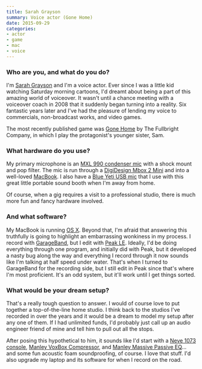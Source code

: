 ```yaml
---
title: Sarah Grayson
summary: Voice actor (Gone Home)
date: 2015-09-29
categories:
- actor
- game
- mac
- voice
---
```


### Who are you, and what do you do?

I'm [Sarah Grayson](http://sarahgrayson.com/ "Sarah's website.") and I'm a voice actor. Ever since I was a little kid watching Saturday morning cartoons, I'd dreamt about being a part of this amazing world of voiceover. It wasn't until a chance meeting with a voiceover coach in 2008 that it suddenly began turning into a reality. Six fantastic years later and I've had the pleasure of lending my voice to commercials, non-broadcast works, and video games.

The most recently published game was [Gone Home][gone-home] by The Fullbright Company, in which I play the protagonist's younger sister, Sam.

### What hardware do you use?

My primary microphone is an [MXL 990 condenser mic][mxl-990] with a shock mount and pop filter. The mic is run through a [DigiDesign Mbox 2 Mini][mbox-2-mini] and into a well-loved [MacBook][]. I also have a [Blue Yeti USB mic][yeti] that I use with this great little portable sound booth when I'm away from home.

Of course, when a gig requires a visit to a professional studio, there is much more fun and fancy hardware involved.

### And what software?

My MacBook is running [OS X][macos]. Beyond that, I'm afraid that answering this truthfully is going to highlight an embarrassing wonkiness in my process. I record with [GarageBand][], but I edit with [Peak LE][peak-le]. Ideally, I'd be doing everything through one program, and initially did with Peak, but it developed a nasty bug along the way and everything I record through it now sounds like I'm talking at half speed under water. That's when I turned to GarageBand for the recording side, but I still edit in Peak since that's where I'm most proficient. It's an odd system, but it'll work until I get things sorted.

### What would be your dream setup?

That's a really tough question to answer. I would of course love to put together a top-of-the-line home studio. I think back to the studios I've recorded in over the years and it would be a dream to model my setup after any one of them. If I had unlimited funds, I'd probably just call up an audio engineer friend of mine and tell him to pull out all the stops.

After posing this hypothetical to him, it sounds like I'd start with a [Neve 1073 console][1073-console-module], [Manley VoxBox Compressor][voxbox], and [Manley Massive Passive EQ][massive-passive]... and some fun acoustic foam soundproofing, of course. I love that stuff. I'd also upgrade my laptop and its software for when I record on the road.

[1073-console-module]: https://en.wikipedia.org/wiki/Neve_Electronics#Neve_1073_Console_Module "A preamp."
[garageband]: https://www.apple.com/mac/garageband/ "An audio recording and editing tool for the Mac."
[gone-home]: https://gonehome.game/ "A story exploration video game."
[macbook]: https://en.wikipedia.org/wiki/MacBook "A laptop."
[macos]: https://en.wikipedia.org/wiki/MacOS "An operating system for Mac hardware."
[massive-passive]: https://www.manley.com/products/view/msmp "A two channel equaliser."
[mbox-2-mini]: https://www.amazon.com/Digidesign-Portable-USB-Powered-Tools-Workstation/dp/B000KW4TZK/ "A USB-powered audio/MIDI production system."
[mxl-990]: http://www.mxlmics.com/microphones/900-series/990/ "A condenser microphone."
[peak-le]: https://www.macupdate.com/app/mac/9784/bias-peak-le "A music creation and editing tool."
[voxbox]: https://www.manley.com/products/view/mvbx "A preamp and equaliser."
[yeti]: http://bluemic.com/yeti/ "A USB microphone."
